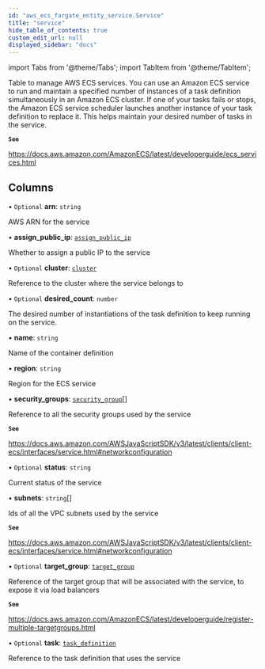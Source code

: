 ```yaml
---
id: "aws_ecs_fargate_entity_service.Service"
title: "service"
hide_table_of_contents: true
custom_edit_url: null
displayed_sidebar: "docs"
---
```


import Tabs from '@theme/Tabs';
import TabItem from '@theme/TabItem';

Table to manage AWS ECS services. You can use an Amazon ECS service to run and maintain a specified number of instances of a
task definition simultaneously in an Amazon ECS cluster. If one of your tasks fails or stops, the Amazon ECS service
scheduler launches another instance of your task definition to replace it. This helps maintain your desired number of tasks in the service.

**`See`**

https://docs.aws.amazon.com/AmazonECS/latest/developerguide/ecs_services.html

## Columns

• `Optional` **arn**: `string`

AWS ARN for the service

• **assign\_public\_ip**: [`assign_public_ip`](../enums/aws_ecs_fargate_entity_service.AssignPublicIp.md)

Whether to assign a public IP to the service

• `Optional` **cluster**: [`cluster`](aws_ecs_fargate_entity_cluster.Cluster.md)

Reference to the cluster where the service belongs to

• `Optional` **desired\_count**: `number`

The desired number of instantiations of the task definition to keep running on the service.

• **name**: `string`

Name of the container definition

• **region**: `string`

Region for the ECS service

• **security\_groups**: [`security_group`](aws_security_group_entity.SecurityGroup.md)[]

Reference to all the security groups used by the service

**`See`**

https://docs.aws.amazon.com/AWSJavaScriptSDK/v3/latest/clients/client-ecs/interfaces/service.html#networkconfiguration

• `Optional` **status**: `string`

Current status of the service

• **subnets**: `string`[]

Ids of all the VPC subnets used by the service

**`See`**

https://docs.aws.amazon.com/AWSJavaScriptSDK/v3/latest/clients/client-ecs/interfaces/service.html#networkconfiguration

• `Optional` **target\_group**: [`target_group`](aws_elb_entity_target_group.TargetGroup.md)

Reference of the target group that will be associated with the service, to expose it via load balancers

**`See`**

https://docs.aws.amazon.com/AmazonECS/latest/developerguide/register-multiple-targetgroups.html

• `Optional` **task**: [`task_definition`](aws_ecs_fargate_entity_task_definition.TaskDefinition.md)

Reference to the task definition that uses the service
